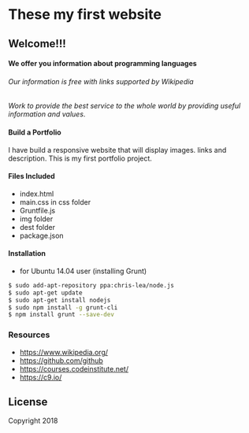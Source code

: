 # These my first website




## Welcome!!!





#### We offer you information about programming languages






###### Our information is free with links supported by Wikipedia


_Work to provide the best service to the whole world by providing useful information and values_.


#### Build a Portfolio

I have build a responsive website that will display images. links and description. This is my first portfolio project.

#### Files Included
* index.html
* main.css in css folder
* Gruntfile.js
* img folder
* dest folder
* package.json

#### Installation
* for Ubuntu 14.04 user (installing Grunt)
```sh
$ sudo add-apt-repository ppa:chris-lea/node.js 
$ sudo apt-get update
$ sudo apt-get install nodejs
$ sudo npm install -g grunt-cli
$ npm install grunt --save-dev
```

### Resources

- https://www.wikipedia.org/
- https://github.com/github
- https://courses.codeinstitute.net/
- https://c9.io/

## License

Copyright 2018